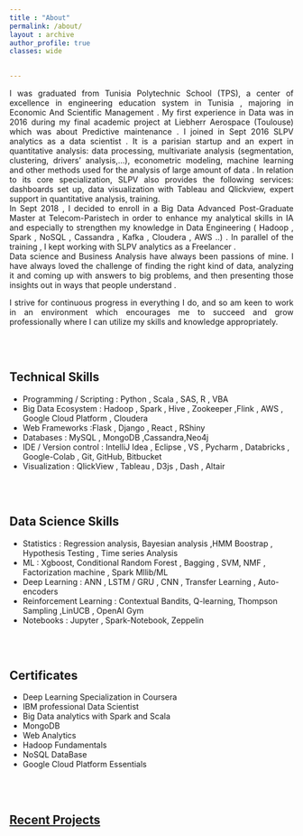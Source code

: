 ```yaml
---
title : "About" 
permalink: /about/
layout : archive
author_profile: true
classes: wide

    
---
```

<div style="text-align: justify">
I was graduated from Tunisia Polytechnic School (TPS), a center of excellence in engineering education system in Tunisia , majoring in Economic And Scientific Management . My first experience in Data was in 2016 during my final academic project at Liebherr Aerospace (Toulouse) which was about Predictive maintenance . I joined in Sept 2016 SLPV analytics  as a data scientist  . It is a parisian startup and  an expert in quantitative analysis: data processing, multivariate analysis (segmentation, clustering, drivers’ analysis,…), econometric modeling, machine learning and other methods used for the analysis of large amount of data . In relation to its core specialization, SLPV also provides the following services: dashboards set up, data visualization with Tableau and Qlickview, expert support in quantitative analysis, training. 
<br>
In Sept 2018 , I decided to enroll in a Big Data Advanced Post-Graduate Master at Telecom-Paristech in order to enhance my analytical skills in IA and especially to strengthen my knowledge in Data Engineering ( Hadoop , Spark , NoSQL , Cassandra , Kafka , Cloudera , AWS ..) . In parallel of the training , I kept working with SLPV analytics as  a Freelancer .

<br>
Data science and Business Analysis have always been passions of mine. I have always loved the challenge of finding the right kind of data, analyzing it and coming up with answers to big problems, and then presenting those insights out in ways that people understand .

I strive for continuous progress in everything I do, and so am keen to work in an environment which encourages me to succeed and grow professionally where I can utilize my skills and knowledge appropriately.


</div>

<br/>
<br/>


## Technical Skills
- Programming / Scripting : Python , Scala , SAS, R , VBA
- Big Data Ecosystem : Hadoop , Spark , Hive , Zookeeper ,Flink , AWS , Google Cloud Platform , Cloudera
- Web Frameworks :Flask , Django , React , RShiny
- Databases : MySQL , MongoDB ,Cassandra,Neo4j
- IDE / Version control : IntelliJ Idea , Eclipse , VS , Pycharm , Databricks , Google-Colab , Git, GitHub, Bitbucket 
- Visualization : QlickView , Tableau , D3js , Dash , Altair

<br/>
<br/>


## Data Science Skills
- Statistics :  Regression analysis, Bayesian analysis ,HMM  Boostrap , Hypothesis Testing , Time series Analysis
- ML  : Xgboost, Conditional Random Forest , Bagging , SVM, NMF , Factorization machine , Spark Mllib/ML
- Deep Learning : ANN , LSTM / GRU , CNN , Transfer Learning ,  Auto-encoders 
- Reinforcement Learning : Contextual Bandits, Q-learning, Thompson Sampling ,LinUCB ,  OpenAI Gym 
- Notebooks : Jupyter , Spark-Notebook, Zeppelin


<br/>
<br/>

## Certificates
- Deep Learning Specialization in Coursera
- IBM professional Data Scientist
- Big Data analytics with Spark and Scala
- MongoDB
- Web Analytics 
- Hadoop Fundamentals
- NoSQL DataBase
- Google Cloud Platform Essentials

<br/>
<br/>


## [ Recent Projects](https://mohameddhaoui.github.io/projects/)
